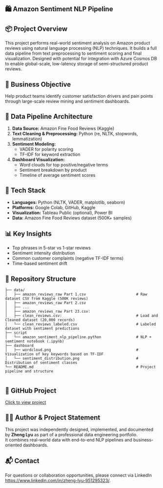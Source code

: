 ## 🛍️ Amazon Sentiment NLP Pipeline

## 📦 Project Overview
This project performs real-world sentiment analysis on Amazon product reviews using natural language processing (NLP) techniques. It builds a full data pipeline from text preprocessing to sentiment scoring and final visualization. Designed with potential for integration with Azure Cosmos DB to enable global-scale, low-latency storage of semi-structured product reviews.

## 🎯 Business Objective
Help product teams identify customer satisfaction drivers and pain points through large-scale review mining and sentiment dashboards.

## 🧱 Data Pipeline Architecture
1. **Data Source:** Amazon Fine Food Reviews (Kaggle)
2. **Text Cleaning & Preprocessing:** Python (re, NLTK, stopwords, lemmatization)
3. **Sentiment Modeling:**
   - VADER for polarity scoring
   - TF-IDF for keyword extraction
4. **Dashboard Visualization:**
   - Word clouds for top positive/negative terms
   - Sentiment breakdown by product
   - Timeline of average sentiment scores

## 🧰 Tech Stack
- **Languages:** Python (NLTK, VADER, matplotlib, seaborn)
- **Platforms:** Google Colab, GitHub, Kaggle
- **Visualization:** Tableau Public (optional), Power BI
- **Data:** Amazon Fine Food Reviews dataset (500K+ samples)

## 📊 Key Insights
- Top phrases in 5-star vs 1-star reviews
- Sentiment intensity distribution
- Common customer complaints (negative TF-IDF terms)
- Time-based sentiment drift

## 📁 Repository Structure

```
├── data/
│   ├── amazon_reviews_raw Part 1.csv                       # Raw dataset CSV from Kaggle (500K reviews)
│   ├── amazon_reviews_raw Part 2.csv                        
│   ├── ...                         
│   ├── amazon_reviews_raw Part 23.csv:                         
│   ├── clean_reviews.csv:                                  # Load and Cleaned dataset (20,000 records)
│   └── clean_reviews_labeled.csv                           # Labeled dataset with sentiment predictions
├── script
│   └── amazon_sentiment_nlp_pipeline.python                # NLP + semtiment notebook (.ipynb)
├── dashboard
│   ├── wordcloud.png                                       # Visualization of key keywords based on TF-IDF
│   └── sentiment_distribution.png                          # Distribution of sentiment classes
└── README.md                                               # Project pipeline and structure
 
```

## 🔗 GitHub Project
[Click to view project](https://github.com/ZhengLyu-Data/Lvzheng-Wuhan-Data/tree/main/05_amazon_sentiment_nlp_pipeline)

## 🧑‍💻 Author & Project Statement
This project was independently designed, implemented, and documented by **Zheng Lyu** as part of a professional data engineering portfolio.  
It combines real-world data with end-to-end NLP pipelines and business-oriented dashboards.

## 📬 Contact
For questions or collaboration opportunities, please connect via LinkedIn https://www.linkedin.com/in/zheng-lyu-951295323/.
